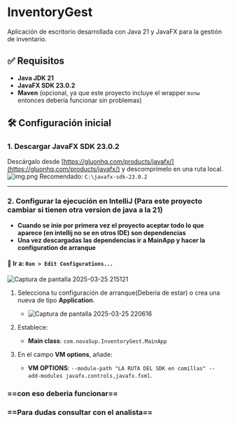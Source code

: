 # InventoryGest

Aplicación de escritorio desarrollada con Java 21 y JavaFX para la gestión de inventario.

## ✅ Requisitos

- **Java JDK 21**
- **JavaFX SDK 23.0.2**
- **Maven** (opcional, ya que este proyecto incluye el wrapper `mvnw` entonces debería funcionar sin problemas) 

## 🛠️ Configuración inicial

### 1. Descargar JavaFX SDK 23.0.2

Descárgalo desde [https://gluonhq.com/products/javafx/](https://gluonhq.com/products/javafx/) y descomprímelo en una ruta local.  
![img.png](img.png)
Recomendado: `C:\javafx-sdk-23.0.2`

---

### 2. Configurar la ejecución en IntelliJ (Para este proyecto cambiar si tienen otra version de java a la 21)
- **Cuando se inie por primera vez el proyecto aceptar todo lo que aparece (en intellij no se en otros IDE) son dependencias**
- **Una vez descargadas las dependencias ir a MainApp y hacer la configuration de arranque**
#### 🧩 Ir a: `Run > Edit Configurations...`
![Captura de pantalla 2025-03-25 215121](https://github.com/user-attachments/assets/104c4eff-9284-4bbe-adc7-44ebd4cfd1b6)


1. Selecciona tu configuración de arranque(Deberia de estar) o crea una nueva de tipo **Application**.
    - ![Captura de pantalla 2025-03-25 220616](https://github.com/user-attachments/assets/7ccccc58-dc04-4dc5-8e0a-dd9399e3aaaa)

2. Establece:
    - **Main class**: `com.novaSup.InventoryGest.MainApp`
3. En el campo **VM options**, añade: 

    - **VM OPTIONS**: `--module-path "LA RUTA DEL SDK en comillas" --add-modules javafx.controls,javafx.fxml`.
### ==con eso deberia funcionar== 
### ==Para dudas consultar con el analista== 

